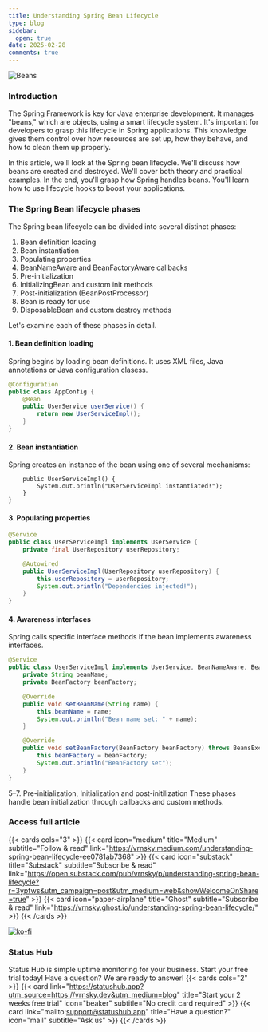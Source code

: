 ```yaml
---
title: Understanding Spring Bean Lifecycle
type: blog
sidebar:
  open: true
date: 2025-02-28
comments: true
---
```


![Beans](/images/2025-02-28-bean-lifecycle/beans.png "Coffee beans, but today about different beans")

### Introduction
The Spring Framework is key for Java enterprise development. It manages "beans," which are objects, using a smart lifecycle system.
It's important for developers to grasp this lifecycle in Spring applications. This knowledge gives them control over how resources are set up,
how they behave, and how to clean them up properly.

In this article, we'll look at the Spring bean lifecycle. We'll discuss how beans are created and destroyed.
We'll cover both theory and practical examples. In the end, you'll grasp how Spring handles beans. You'll learn
how to use lifecycle hooks to boost your applications.
### The Spring Bean lifecycle phases
The Spring bean lifecycle can be divided into several distinct phases:
1. Bean definition loading
2. Bean instantiation
3. Populating properties
4. BeanNameAware and BeanFactoryAware callbacks
5. Pre-initialization
6. InitializingBean and custom init methods
7. Post-initialization (BeanPostProcessor)
8. Bean is ready for use
9. DisposableBean and custom destroy methods

Let's examine each of these phases in detail.

#### 1. Bean definition loading
Spring begins by loading bean definitions. It uses XML files, Java annotations or Java configuration clasess.
```java
@Configuration
public class AppConfig {
    @Bean
    public UserService userService() {
        return new UserServiceImpl();
    }
}
```

#### 2. Bean instantiation
Spring creates an instance of the bean using one of several mechanisms:
```javapublic class UserServiceImpl implements UserService {
    public UserServiceImpl() {
        System.out.println("UserServiceImpl instantiated!");
    }
}
```
#### 3. Populating properties
```java
@Service
public class UserServiceImpl implements UserService {
    private final UserRepository userRepository;

    @Autowired
    public UserServiceImpl(UserRepository userRepository) {
        this.userRepository = userRepository;
        System.out.println("Dependencies injected!");
    }
}
```
#### 4. Awareness interfaces
Spring calls specific interface methods if the bean implements awareness interfaces.
```java
@Service
public class UserServiceImpl implements UserService, BeanNameAware, BeanFactoryAware {
    private String beanName;
    private BeanFactory beanFactory;

    @Override
    public void setBeanName(String name) {
        this.beanName = name;
        System.out.println("Bean name set: " + name);
    }

    @Override
    public void setBeanFactory(BeanFactory beanFactory) throws BeansException {
        this.beanFactory = beanFactory;
        System.out.println("BeanFactory set");
    }
}
```
5–7. Pre-initialization, Initialization and post-initilization
These phases handle bean initialization through callbacks and custom methods.


### Access full article
{{< cards cols="3" >}}
{{< card icon="medium" title="Medium" subtitle="Follow & read" link="https://vrnsky.medium.com/understanding-spring-bean-lifecycle-ee0781ab7368" >}}
{{< card icon="substack" title="Substack" subtitle="Subscribe & read" link="https://open.substack.com/pub/vrnsky/p/understanding-spring-bean-lifecycle?r=3ypfws&utm_campaign=post&utm_medium=web&showWelcomeOnShare=true"  >}}
{{< card icon="paper-airplane" title="Ghost" subtitle="Subscribe & read" link="https://vrnsky.ghost.io/understanding-spring-bean-lifecycle/"  >}}
{{< /cards >}}

[![ko-fi](https://ko-fi.com/img/githubbutton_sm.svg)](https://ko-fi.com/J3J416GZA5)

### Status Hub
Status Hub is simple uptime monitoring for your business. Start your free trial today!
Have a question? We are ready to answer!
{{< cards cols="2" >}}
{{< card link="https://statushub.app?utm_source=https://vrnsky.dev&utm_medium=blog" title="Start your 2 weeks free trial" icon="beaker" subtitle="No credit card required" >}}
{{< card link="mailto:support@statushub.app" title="Have a question?" icon="mail" subtitle="Ask us" >}}
{{< /cards >}}
